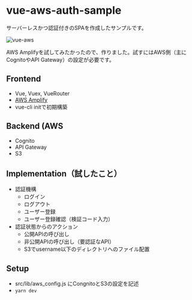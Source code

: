 # vue-aws-auth-sample

サーバーレスかつ認証付きのSPAを作成したサンプルです。

![vue-aws](https://user-images.githubusercontent.com/1762675/34356925-a2672a5e-ea85-11e7-8c07-cb6807eb4d88.png)

AWS Amplifyを試してみたかったので、作りました。試すにはAWS側（主にCognitoやAPI Gateway）の設定が必要です。

## Frontend
  
  - Vue, Vuex, VueRouter
  - [AWS Amplify](https://github.com/aws/aws-amplify)
  - vue-cli initで初期構築

## Backend (AWS

  - Cognito
  - API Gateway
  - S3

## Implementation（試したこと）

 - 認証機構
   - ログイン
   - ログアウト
   - ユーザー登録
   - ユーザー登録確認（検証コード入力） 
 - 認証状態からのアクション
   - 公開APIの呼び出し
   - 非公開APIの呼び出し（要認証なAPI）
   - S3でusername以下のディレクトリへのファイル配置

## Setup

  - src/lib/aws_config.js にCongnitoとS3の設定を記述
  - `yarn dev`


